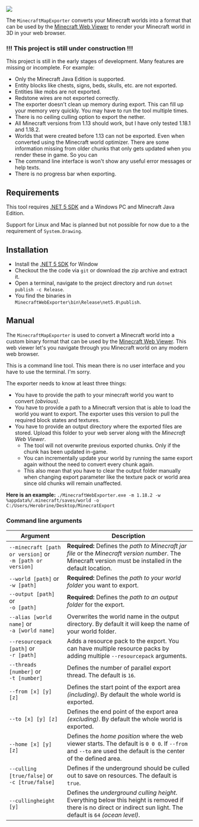 ﻿![](images/minecraft-web-viewer.png)

The `MinecraftMapExporter` converts your Minecraft worlds into a format that can be used by the [Minecraft Web Viewer](https://github.com/Arcus92/MinecraftWebViewer) to render your Minecraft world in 3D in your web browser.

### !!! This project is still under construction !!!

This project is still in the early stages of development. Many features are missing or incomplete. For example:
- Only the Minecraft Java Edition is supported.
- Entity blocks like chests, signs, beds, skulls, etc. are not exported.
- Entities like mobs are not exported.
- Redstone wires are not exported correctly.
- The exporter doesn't clean up memory during export. This can fill up your memory very quickly. You may have to run the tool multiple times.
- There is no ceiling culling option to export the nether.
- All Minecraft versions from 1.13 should work, but I have only tested 1.18.1 and 1.18.2.
- Worlds that were created before 1.13 can not be exported. Even when converted using the Minecraft world optimizer. There are some information missing from older chunks that only gets updated when you render these in game. So you can 
- The command line interface is won't show any useful error messages or help texts.
- There is no progress bar when exporting.
 

## Requirements

This tool requires [.NET 5 SDK](https://dotnet.microsoft.com/en-us/download/dotnet/5.0) and a Windows PC and Minecraft Java Edition. 

Support for Linux and Mac is planned but not possible for now due to a the requirement of `System.Drawing`.

## Installation

- Install the [.NET 5 SDK](https://dotnet.microsoft.com/en-us/download/dotnet/5.0) for Window
- Checkout the the code via `git` or download the zip archive and extract it.
- Open a terminal, navigate to the project directory and run `dotnet publish -c Release`.
- You find the binaries in `MinecraftWebExporter\bin\Release\net5.0\publish`.

## Manual

The `MinecraftMapExporter` is used to convert a Minecraft world into a custom binary format that can be used by the [Minecraft Web Viewer](https://github.com/Arcus92/MinecraftWebViewer). This web viewer let's you navigate through you Minecraft world on any modern web browser.

This is a command line tool. This mean there is no user interface and you have to use the terminal. I'm sorry.

The exporter needs to know at least three things:
- You have to provide the path to your minecraft world you want to convert *(obvious)*.
- You have to provide a path to a Minecraft version that is able to load the world you want to export. The exporter uses this version to pull the required block states and textures.
- You have to provide an output directory where the exported files are stored. Upload this folder to your web server along with the *Minecraft Web Viewer*. 
  - The tool will not overwrite previous exported chunks. Only if the chunk has been updated in-game. 
  - You can incrementally update your world by running the same export again without the need to convert every chunk again.
  - This also mean that you have to clear the output folder manually when changing export parameter like the texture pack or world area since old chunks will remain unaffected.

**Here is an example:** `./MinecraftWebExporter.exe -m 1.18.2 -w %appdata%/.minecraft/saves/world -o C:/Users/Herobrine/Desktop/MinecratExport`

### Command line arguments

| Argument                                                        | Description                                                                                                                                                         | 
|-----------------------------------------------------------------|---------------------------------------------------------------------------------------------------------------------------------------------------------------------|
| `--minecraft [path or version]` or <br/> `-m [path or version]` | **Required:** Defines the *path to Minecraft jar file* or the *Minecraft version number*. The Minecraft version must be installed in the default location.          |
| `--world [path]` or <br/> `-w [path]`                           | **Required:** Defines the *path to your world folder* you want to export.                                                                                           | 
| `--output [path]` or <br/> `-o [path]`                          | **Required:** Defines the *path to an output folder* for the export.                                                                                                |
| `--alias [world name]` or <br/> `-a [world name]`               | Overwrites the world name in the output directory. By default it will keep the name of your world folder.                                                           |
| `--resourcepack [path]` or <br/> `-r [path]`                    | Adds a resource pack to the export. You can have multiple resource packs by adding multiple `--resourcepack` arguments.                                             |
| `--threads [number]` or <br/> `-t [number]`                     | Defines the number of parallel export thread. The default is `16`.                                                                                                  |
| `--from [x] [y] [z]`                                            | Defines the start point of the export area *(including)*. By default the whole world is exported.                                                                   |
| `--to [x] [y] [z]`                                              | Defines the end point of the export area *(excluding)*. By default the whole world is exported.                                                                     |
| `--home [x] [y] [z]`                                            | Defines the *home position* where the web viewer starts. The default is `0 0 0`. If `--from` and `--to` are used the default is the center of the defined area.     |
| `--culling [true/false]` or <br/> `-c [true/false]`             | Defines if the underground should be culled out to save on resources. The default is `true`.                                                                        |
| `--cullingheight [y]`                                           | Defines the *underground culling height*. Everything below this height is removed if there is no direct or indirect sun light. The default is `64` *(ocean level)*. |

